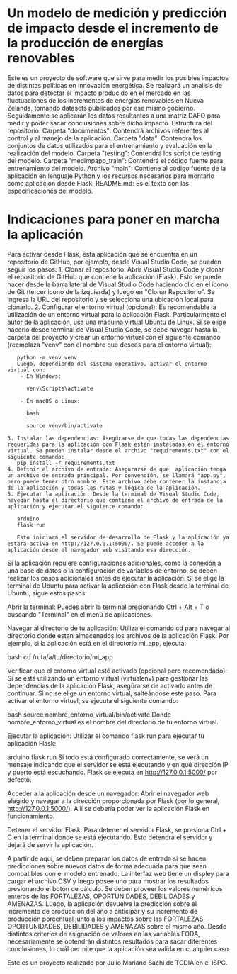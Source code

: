 # Un modelo de medición y predicción de impacto desde el incremento de la producción de energías renovables
Este es un proyecto de software que sirve para medir los posibles impactos de distintas políticas en innovación energética. 
Se realizará un analisis de datos para detectar el impacto producido en el mercado en las fluctuaciones de los incrementos de energías renovables en Nueva Zelanda, tomando datasets publicados por ese mismo gobierno. Seguidamente se aplicarán los datos resultantes a una matriz DAFO para medir y poder sacar conclusiones sobre dicho impacto.
Estructura del repositorio:
Carpeta "documentos": Contendrá archivos referentes al control y al manejo de la aplicación.
Carpeta "data": Contendrá los conjuntos de datos utilizados para el entrenamiento y evaluación en la realización del modelo.
Carpeta "testing": Contendrá los script de testing del modelo.
Carpeta "medimpapp_train": Contendrá el código fuente para entrenamiento del modelo.
Archivo "main": Contiene al código fuente de la aplicación en lenguaje Python y los recursos necesarios para montarlo como aplicación desde Flask.
README.md: Es el texto con las especificaciones del modelo.
 # Indicaciones para poner en marcha la aplicación
 Para activar desde Flask, esta aplicación que se encuentra en un repositorio de GitHub, por ejemplo, desde Visual Studio Code, se pueden seguir los pasos:
    1. Clonar el repositorio: Abrir Visual Studio Code y clonar el repositorio de GitHub que contiene la aplicación (Flask). Esto se puede hacer  desde la barra lateral de Visual Studio Code haciendo clic en el icono de Git (tercer icono de la izquierda) y luego en "Clonar Repositorio". Se ingresa la URL del repositorio y se selecciona una ubicación local para clonarlo.
    2. Configurar el entorno virtual (opcional): Es recomendable la utilización de un entorno virtual para la aplicación Flask. Particularmente el autor de la aplicación, usa una máquina virtual Ubuntu de Linux. Si se elige hacerlo desde terminal de Visual Studio Code, se debe navegar hasta la carpeta del proyecto y crear un entorno virtual con el siguiente comando (reemplaza "venv" con el nombre que desees para el entorno virtual):
      
       python -m venv venv
       Luego, dependiendo del sistema operativo, activar el entorno virtual con:
        - En Windows:
        
          venv\Scripts\activate
          
        - En macOS o Linux:
        
          bash
          
          source venv/bin/activate
          
    3. Instalar las dependencias: Asegúrarse de que todas las dependencias requeridas para la aplicación con Flask estén instaladas en el entorno virtual. Se pueden instalar desde el archivo "requirements.txt" con el siguiente comando:
       pip install -r requirements.txt
    4. Definir el archivo de entrada: Asegurarse de que  aplicación tenga un archivo de entrada principal. Por convención, se llamará "app.py", pero puede tener otro nombre. Este archivo debe contener la instancia de la aplicación y todas las rutas y lógica de la aplicación.
    5. Ejecutar la aplicación: Desde la terminal de Visual Studio Code, navegar hasta el directorio que contiene el archivo de entrada de la aplicación y ejecutar el siguiente comando:
      
       arduino
       flask run
       
       Esto iniciará el servidor de desarrollo de Flask y la aplicación ya estará activa en http://127.0.0.1:5000/. Se puede acceder a la aplicación desde el navegador web visitando esa dirección.
Si la aplicación requiere configuraciones adicionales, como la conexión a una base de datos o la configuración de variables de entorno, se deben realizar los pasos adicionales antes de ejecutar la aplicación.
       Si se elige la terminal de Ubuntu para activar la aplicación con Flask desde la terminal de Ubuntu, sigue estos pasos:

Abrir la terminal:
Puedes abrir la terminal presionando Ctrl + Alt + T o buscando "Terminal" en el menú de aplicaciones.

Navegar al directorio de tu aplicación:
Utiliza el comando cd para navegar al directorio donde estan almacenados los archivos de la aplicación Flask. Por ejemplo, si la aplicación está en el directorio mi_app, ejecuta:

bash
cd /ruta/a/tu/directorio/mi_app

Verificar que el entorno virtual esté activado (opcional pero recomendado):
Si se está utilizando un entorno virtual (virtualenv) para gestionar las dependencias de la aplicación Flask, asegúrarse de activarlo antes de continuar. Si no se elige un entorno virtual, salteándose este paso. Para activar el entorno virtual, se ejecuta el siguiente comando:

bash
source nombre_entorno_virtual/bin/activate
Donde nombre_entorno_virtual es el nombre del directorio de tu entorno virtual.

Ejecutar la aplicación:
Utilizar el comando flask run para ejecutar tu aplicación Flask:

arduino
flask run
Si todo está configurado correctamente, se verá un mensaje indicando que el servidor se está ejecutando y en qué dirección IP y puerto está escuchando. Flask se ejecuta en http://127.0.0.1:5000/ por defecto.

Acceder a la aplicación desde un navegador:
Abrir el navegador web elegido y navegar a la dirección proporcionada por Flask (por lo general, http://127.0.0.1:5000/). Allí se debería poder ver la aplicación Flask en funcionamiento.

Detener el servidor Flask:
Para detener el servidor Flask, se presiona Ctrl + C en la terminal donde se está ejecutando. Esto detendrá el servidor y dejará de servir la aplicación.


A partir de aquí, se deben preparar los datos de entrada si se hacen predicciones sobre nuevos datos de forma adecuada para que sean compatibles con el modelo entrenado. La interfaz web tiene un displey para cargar el archivo CSV y luego posee uno para mostrar los resultados presionando el botón de cálculo. Se deben proveer los valores numéricos enteros de las FORTALEZAS, OPORTUNIDADES, DEBILIDADES y AMENAZAS. Luego, la aplicación devuelve la predicción sobre el incremento de producción del año a anticipar y su incremento de producción porcentual junto a los impactos sobre las FORTALEZAS, OPORTUNIDADES, DEBILIDADES y AMENAZAS sobre el mismo año. Desde distintos criterios de asignación de valores en las variables FODA, necesariamente se obtendrán distintos resultados para sacar diferentes conclusiones, lo cuál permite que la aplicación sea valida en cualquier caso.
 
Este es un proyecto realizado por Julio Mariano Sachi de TCDIA en el ISPC.
